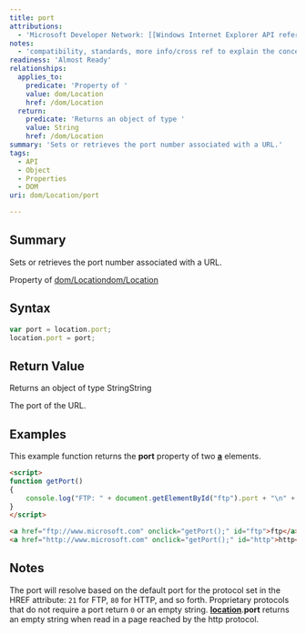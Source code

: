 ```yaml
---
title: port
attributions:
  - 'Microsoft Developer Network: [[Windows Internet Explorer API reference](http://msdn.microsoft.com/en-us/library/ie/hh828809%28v=vs.85%29.aspx) Article]'
notes:
  - 'compatibility, standards, more info/cross ref to explain the concept of "port"'
readiness: 'Almost Ready'
relationships:
  applies_to:
    predicate: 'Property of '
    value: dom/Location
    href: /dom/Location
  return:
    predicate: 'Returns an object of type '
    value: String
    href: /dom/Location
summary: 'Sets or retrieves the port number associated with a URL.'
tags:
  - API
  - Object
  - Properties
  - DOM
uri: dom/Location/port

---
```

## <span>Summary</span>

Sets or retrieves the port number associated with a URL.

Property of [dom/Location](/dom/Location)[dom/Location](/dom/Location)

## <span>Syntax</span>

``` js
var port = location.port;
location.port = port;
```

## <span>Return Value</span>

Returns an object of type StringString

The port of the URL.

## <span>Examples</span>

This example function returns the **port** property of two [**a**](/html/elements/a) elements.

``` html
<script>
function getPort()
{
    console.log("FTP: " + document.getElementById("ftp").port + "\n" + "HTTP: " + document.getElementById("http").port);
}
</script>

<a href="ftp://www.microsoft.com" onclick="getPort();" id="ftp">ftp</a>
<a href="http://www.microsoft.com" onclick="getPort();" id="http">http</a>
```

## <span>Notes</span>

The port will resolve based on the default port for the protocol set in the HREF attribute: `21` for FTP, `80` for HTTP, and so forth. Proprietary protocols that do not require a port return `0` or an empty string. [**location**](/dom/Location).**port** returns an empty string when read in a page reached by the http protocol.